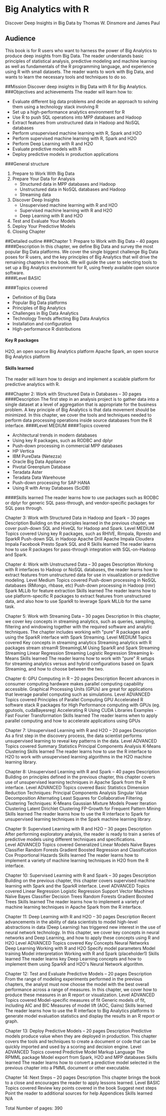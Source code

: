 # Big Analytics with R
Discover Deep Insights in Big Data by Thomas W. Dinsmore and James Paul 

## Audience
This book is for R users who want to harness the power of Big Analytics to produce deep insights from Big Data.  The reader understands basic principles of statistical analysis, predictive modeling and machine learning as well as fundamentals of the R programming language, and experience using R with small datasets.  The reader wants to work with Big Data, and wants to learn the necessary tools and techniques to do so.

##Mission
Discover deep insights in Big Data with R for Big Analytics.
###Objectives and achievements
The reader will learn how to:
* Evaluate different big data problems and decide an approach to solving them using a technology stack involving R
* Set up a high-performance analytics environment for R
* Use R to push SQL operations into MPP databases and Hadoop
* Extract features from unstructured data in Hadoop and NoSQL databases
* Perform unsupervised machine learning with R, Spark and H2O
* Perform supervised machine learning with R, Spark and H2O
* Perform Deep Learning with R and H2O
* Evaluate predictive models with R
* Deploy predictive models in production applications

###General structure
1. Prepare to Work With Big Data
2. Prepare Your Data for Analysis
    * Structured data in MPP databases and Hadoop
    * Unstructured data in NoSQL databases and Hadoop
    * Streaming data
3. Discover Deep Insights
    * Unsupervised machine learning with R and H2O
    * Supervised machine learning with R and H2O
    * Deep Learning with R and H2O
4. Test and Evaluate Your Models
5. Deploy Your Predictive Models
6. Closing Chapter

##Detailed outline
###Chapter 1: Prepare to Work with Big Data – 40 pages
####Description
In this chapter, we define Big Data and survey the most popular Big Data platforms.  We cover the single biggest challenge Big Data poses for R users, and the key principles of Big Analytics that will drive the remaining chapters in the book.  We will guide the user to selecting tools to set up a Big Analytics environment for R, using freely available open source software.  
####Level
BASIC

####Topics covered
* Definition of Big Data
* Popular Big Data platforms
* Principles of Big Analytics
* Challenges in Big Data Analytics
* Technology Trends affecting Big Data Analytics
* Installation and configuration
* High-performance R distributions 

#### Key R packages
H2O, an open source Big Analytics platform 
Apache Spark, an open source Big Analytics platform
#### Skills learned
The reader will learn how to design and implement a scalable platform for predictive analytics with R.


###Chapter 2: Work with Structured Data in Databases – 30 pages
####Description
The first step in an analysis project is to gather data into a single dataset at a level of aggregation that is appropriate for the business problem.  A key principle of Big Analytics is that data movement should be minimized.  In this chapter, we cover the tools and techniques needed to perform data processing operations inside source databases from the R interface.
####Level
MEDIUM
####Topics covered

* Architectural trends in modern databases
* Using key R packages, such as RODBC and dplyr
* Push-down processing in commercial MPP databases
* HP Vertica
* IBM PureData (Netezza)
* Oracle Big Data Appliance
* Pivotal Greenplum Database
* Teradata Aster
* Teradata Data Warehouse
* Push-down processing for SAP HANA
* Using R with Array Databases (SciDB)

####Skills learned
The reader learns how to use packages such as RODBC or dplyr for generic SQL pass-through, and vendor-specific packages for SQL pass through.


Chapter 3: Work with Structured Data in Hadoop and Spark – 30 pages
Description
Building on the principles learned in the previous chapter, we cover push-down SQL and HiveQL for Hadoop and Spark.
Level
MEDIUM
Topics covered
Using key R packages, such as RHIVE, Rimpala, Rpresto and SparkR
Push-down SQL in Hadoop
Apache Drill
Apache Impala
Cloudera Impala
Facebook Presto
Spark SQL and R
Skills learned
The reader learns how to use R packages for pass-through integration with SQL-on-Hadoop and Spark.


Chapter 4: Work with Unstructured Data – 30 pages
Description
Working with R interfaces to Hadoop or NoSQL databases, the reader learns how to extract features from unstructured data for use in visualization or predictive modeling.
Level
Medium
Topics covered
Push-down processing in NoSQL databases (RMongo, rhbase, etc)
Push-down processing in Hadoop (rmr)
Spark MLLib for feature extraction
Skills learned
The reader learns how to use platform-specific R packages to extract features from unstructured data, and also how to use SparkR to leverage Spark MLLib for the same task.


Chapter 5: Work with Streaming Data – 30 pages
Description
In this chapter, we cover key concepts in streaming analytics, such as queries, sampling, filtering and windowing together with the required software and analytic techniques.  The chapter includes working with "pure" R packages and using the SparkR interface with Spark Streaming. 
Level
MEDIUM
Topics covered
Key concepts in streaming analytics
Streaming analytics with R packages
stream
streamR
StreamingLM
Using SparkR and Spark Streaming
Streaming Linear Regression
Streaming Logistic Regression
Streaming k-Means
Skills learned
The reader learns how to work with "pure" R setups for streaming analytics versus and hybrid configurations based on Spark Streaming, and how to choose between the two.

Chapter 6: GPU Computing in R – 20 pages
Description
Recent advances in consumer computing hardware makes parallel computing capability accessible. Graphical Processing Units (GPUs) are great for applications that leverage parallel computing such as simulations.
Level
ADVANCED
Topics covered
Principles of Parallel Computing
GPU Accelerated R software stack
R packages for High Performance computing with GPUs (eg. gputools, cudaBayesreg)
Accelerating R Using CUDA Libraries
Examples - Fast Fourier Transformation
Skills learned
The reader learns when to apply parallel computing and how to accelerate applications using GPUs

Chapter 7: Unsupervised Learning with R and H2O – 20 pages
Description
As a first step in the discovery process, the data scientist performs unsupervised learning to reveal key patterns in the data.
Level
ADVANCED
Topics covered
Summary Statistics
Principal Components Analysis
K-Means Clustering
Skills learned
The reader learns how to use the R interface to H2O to work with unsupervised learning algorithms in the H2O machine learning library.


Chapter 8: Unsupervised Learning with R and Spark – 40 pages
Description
Building on principles defined in the previous chapter, this chapter covers use of unsupervised learning techniques in Apache Spark from the R interface.
Level
ADVANCED
Topics covered
Basic Statistics
Dimension Reduction Techniques:
Principal Components Analysis
Singular Value Decomposition
Alternating Least Squares for Collaborative Filtering
Clustering Techniques:
K-Means
Gaussian Mixture Models
Power Iteration Clustering
Latent Dirichlet Clustering
FP-Growth for Frequent Pattern Mining
Skills learned
The reader learns how to use the R interface to Spark for unsupervised learning techniques in the Spark machine learning library.


Chapter 9: Supervised Learning with R and H2O – 30 pages
Description
After performing exploratory analysis, the reader is ready to train a series of predictive models using different techniques and specifications.  
Level
ADVANCED
Topics covered
Generalized Linear Models
Naïve Bayes Classifier
Random Forests
Gradient Boosted Regression and Classification
Cox Proportional Hazards
Skills learned
The reader learns how to implement a variety of machine learning techniques in H2O from the R interface. 


Chapter 10: Supervised Learning with R and Spark – 30 pages
Description
Building on the previous chapter, this chapter covers supervised machine learning with Spark and the SparkR interface.
Level
ADVANCED
Topics covered
Linear Regression
Logistic Regression
Support Vector Machines
Naïve Bayes Classifier
Decision Trees
Random Forests
Gradient Boosted Trees
Skills learned
The reader learns how to implement a variety of machine learning techniques in Apache Spark from the R interface. 

Chapter 11: Deep Learning with R and H2O – 30 pages
Description
Recent advancements in the ability of data scientists to model high-level abstractions in data (Deep Learning) has triggered new interest in the use of neural network technology.  In this chapter, we cover key concepts in neural networks and Deep Learning, and how to apply these concepts using R and H2O
Level
ADVANCED
Topics covered
Key Concepts
Neural Networks
Deep Learning
Working with R and H2O
Specify model parameters
Model training
Model interpretation
Working with R and Spark (placeholder1)
Skills learned
The reader learns key Deep Learning concepts and how to implement them using SparkR and H2O's Neural Network algorithm.


Chapter 12: Test and Evaluate Predictive Models – 20 pages
Description
From the range of modeling experiments performed in the previous chapters, the analyst must now choose the model with the best overall performance across a range of measures.  In this chapter, we cover how to produce these measures in an R report or visualization.
Level
ADVANCED
Topics covered
Model-specific measures of fit
Generic models of fit, including AIC and BIC
Measures of model lift (AOC, Gains)
Skills learned
The reader learns how to use the R interface to Big Analytics platforms to generate model evaluation statistics and display the results in an R report or graph.


Chapter 13: Deploy Predictive Models – 20 pages
Description
Predictive models produce value when they are deployed in production.  This chapter covers the tools and techniques to create a document or code that can be quickly imported and used by a scoring and decision engine.
Level
ADVANCED
Topics covered
Predictive Model Markup Language
The RPMML package
Model export from Spark, H2O and MPP databases
Skills learned
The reader learns how to convert a predictive model selected in the previous chapter into a PMML document or other executable.


Chapter 14: Next Steps – 20 pages
Description
This chapter brings the book to a close and encourages the reader to apply lessons learned.
Level
BASIC
Topics covered
Review key points covered in the book
Suggest next steps
Point the reader to additional sources for help
Appendices
Skills learned
N/A

Total Number of pages: 390